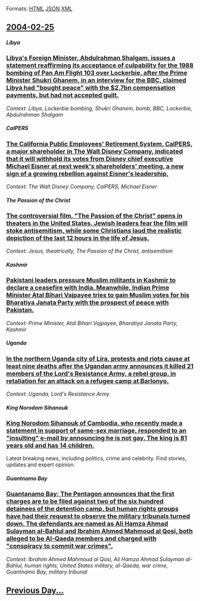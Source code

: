 
Formats: [HTML](2004/02/25/index.html)  [JSON](2004/02/25/index.json)  [XML](2004/02/25/index.xml)  

## [2004-02-25](/news/2004/02/25/index.md)

##### Libya
### [ Libya's Foreign Minister, Abdulrahman Shalgam, issues a statement reaffirming its acceptance of culpability for the 1988 bombing of Pan Am Flight 103 over Lockerbie, after the Prime Minister Shukri Ghanem, in an interview for the BBC, claimed Libya had "bought peace" with the $2.7bn compensation payments, but had not accepted guilt. ](/news/2004/02/25/libya-s-foreign-minister-abdulrahman-shalgam-issues-a-statement-reaffirming-its-acceptance-of-culpability-for-the-1988-bombing-of-pan-am.md)
_Context: Libya, Lockerbie bombing, Shukri Ghanem, bomb, BBC, Lockerbie, Abdulrahman Shalgam_

##### CalPERS
### [ The California Public Employees' Retirement System, CalPERS, a major shareholder in The Walt Disney Company, indicated that it will withhold its votes from Disney chief executive Michael Eisner at next week's shareholders' meeting, a new sign of a growing rebellion against Eisner's leadership, ](/news/2004/02/25/the-california-public-employees-retirement-system-calpers-a-major-shareholder-in-the-walt-disney-company-indicated-that-it-will-withhol.md)
_Context: The Walt Disney Company, CalPERS, Michael Eisner_

##### The Passion of the Christ
### [ The controversial film, "The Passion of the Christ" opens in theaters in the United States. Jewish leaders fear the film will stoke antisemitism, while some Christians laud the realistic depiction of the last 12 hours in the life of Jesus. ](/news/2004/02/25/the-controversial-film-the-passion-of-the-christ-opens-in-theaters-in-the-united-states-jewish-leaders-fear-the-film-will-stoke-antisem.md)
_Context: Jesus, theatrically, The Passion of the Christ, antisemitism_

##### Kashmir
### [ Pakistani leaders pressure Muslim militants in Kashmir to declare a ceasefire with India. Meanwhile, Indian Prime Minister Atal Bihari Vajpayee tries to gain Muslim votes for his Bharatiya Janata Party with the prospect of peace with Pakistan. ](/news/2004/02/25/pakistani-leaders-pressure-muslim-militants-in-kashmir-to-declare-a-ceasefire-with-india-meanwhile-indian-prime-minister-atal-bihari-vajp.md)
_Context: Prime Minister, Atal Bihari Vajpayee, Bharatiya Janata Party, Kashmir_

##### Uganda
### [ In the northern Uganda city of Lira, protests and riots cause at least nine deaths after the Ugandan army announces it killed 21 members of the Lord's Resistance Army, a rebel group, in retaliation for an attack on a refugee camp at Barlonyo. ](/news/2004/02/25/in-the-northern-uganda-city-of-lira-protests-and-riots-cause-at-least-nine-deaths-after-the-ugandan-army-announces-it-killed-21-members-of.md)
_Context: Uganda, Lord's Resistance Army_

##### King Norodom Sihanouk
### [ King Norodom Sihanouk of Cambodia, who recently made a statement in support of same-sex marriage, responded to an "insulting" e-mail by announcing he is not gay. The king is 81 years old and has 14 children. ](/news/2004/02/25/king-norodom-sihanouk-of-cambodia-who-recently-made-a-statement-in-support-of-same-sex-marriage-responded-to-an-insulting-e-mail-by-ann.md)
Latest breaking news, including politics, crime and celebrity. Find stories, updates and expert opinion.

##### Guantnamo Bay
### [ Guantanamo Bay: The Pentagon announces that the first charges are to be filed against two of the six hundred detainees of the detention camp, but human rights groups have had their request to observe the military tribunals turned down. The defendants are named as Ali Hamza Ahmad Sulayman al-Bahlul and Ibrahim Ahmed Mahmoud al Qosi, both alleged to be Al-Qaeda members and charged with "conspiracy to commit war crimes". ](/news/2004/02/25/guantanamo-bay-the-pentagon-announces-that-the-first-charges-are-to-be-filed-against-two-of-the-six-hundred-detainees-of-the-detention-cam.md)
_Context: Ibrahim Ahmed Mahmoud al Qosi, Ali Hamza Ahmad Sulayman al-Bahlul, human rights, United States military, al-Qaeda, war crime, Guantnamo Bay, military tribunal_

## [Previous Day...](/news/2004/02/24/index.md)

